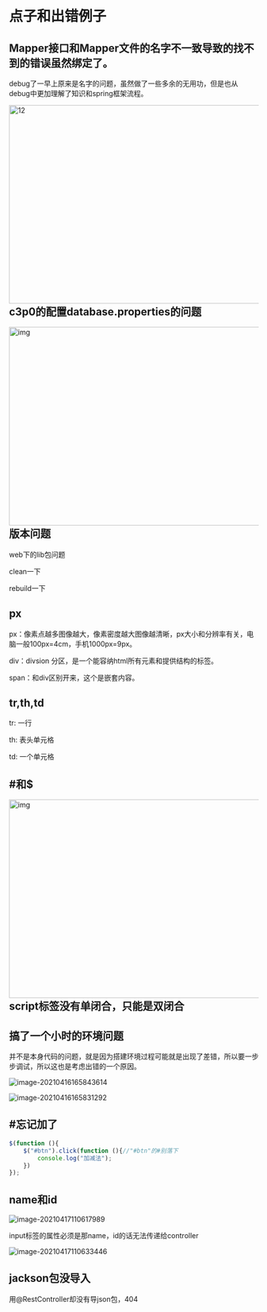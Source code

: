 # 点子和出错例子

## Mapper接口和Mapper文件的名字不一致导致的找不到的错误虽然绑定了。

debug了一早上原来是名字的问题，虽然做了一些多余的无用功，但是也从debug中更加理解了知识和spring框架流程。

<img src="D:\Typora\md\picture\12.png" alt="12" width="700" height="400" style="float:left" />

## c3p0的配置database.properties的问题

<img src="file:///C:\Users\Administrator\Documents\Tencent Files\1106486773\Image\C2C\D4XKF`JEK~0T5IO279`OUWB.png" alt="img" width="700" height="400" style="float:left"/>



## 版本问题

web下的lib包问题

clean一下

rebuild一下



## px

px：像素点越多图像越大，像素密度越大图像越清晰，px大小和分辨率有关，电脑一般100px=4cm，手机1000px=9px。

div：divsion 分区，是一个能容纳html所有元素和提供结构的标签。

span：和div区别开来，这个是嵌套内容。



## tr,th,td

tr:   一行

th:  表头单元格

td:  一个单元格

## #和$

<img src="file:///C:\Users\Administrator\Documents\Tencent Files\1106486773\Image\C2C\YF1DYXHLZ9FHS2VK0]]O5C2.png" alt="img" width="700" height="400" style="float:left"/>



## script标签没有单闭合，只能是双闭合



## 搞了一个小时的环境问题

并不是本身代码的问题，就是因为搭建环境过程可能就是出现了差错，所以要一步步调试，所以这也是考虑出错的一个原因。

![image-20210416165843614](C:\Users\Administrator\AppData\Roaming\Typora\typora-user-images\image-20210416165843614.png)

![image-20210416165831292](C:\Users\Administrator\AppData\Roaming\Typora\typora-user-images\image-20210416165831292.png)



## #忘记加了

```javascript
$(function (){
    $("#btn").click(function (){//"#btn"的#别落下
        console.log("加减法");
    })
});
```





## name和id

![image-20210417110617989](C:\Users\Administrator\AppData\Roaming\Typora\typora-user-images\image-20210417110617989.png)

input标签的属性必须是那name，id的话无法传递给controller

![image-20210417110633446](C:\Users\Administrator\AppData\Roaming\Typora\typora-user-images\image-20210417110633446.png)



##  jackson包没导入

用@RestController却没有导json包，404